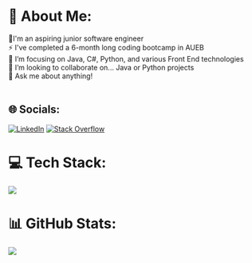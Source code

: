 # 💫 About Me:
🔭I'm an aspiring junior software engineer<br>⚡ I've completed a 6-month long coding bootcamp in AUEB<br>🌱 I’m focusing on Java, C#, Python, and various Front End technologies<br>👯 I’m looking to collaborate on... Java or Python projects<br>💬 Ask me about anything!<br><br>


## 🌐 Socials:
[![LinkedIn](https://img.shields.io/badge/LinkedIn-%230077B5.svg?logo=linkedin&logoColor=white)](https://linkedin.com/in/ioannis-papachimonas-2286a9101) [![Stack Overflow](https://img.shields.io/badge/-Stackoverflow-FE7A16?logo=stack-overflow&logoColor=white)](https://stackoverflow.com/users/19923565) 

# 💻 Tech Stack:
<a href="https://skillicons.dev">
    <img src="https://skillicons.dev/icons?i=angular,bash,bootstrap,cs,css,dotnet,flask,git,github,gitlab,hibernate,html,java,js,maven,mongodb,mysql,nestjs,nodejs,postgres,postman,py,spring,ts" />
  </a>

# 📊 GitHub Stats:
![](https://github-readme-stats.vercel.app/api/top-langs/?username=johnpapwinter&theme=dark&hide_border=false&include_all_commits=true&count_private=true&layout=compact)

